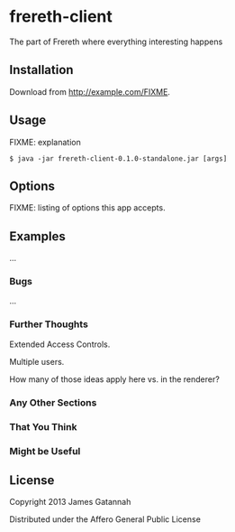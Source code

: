 frereth-client
==============

The part of Frereth where everything interesting happens

## Installation

Download from http://example.com/FIXME.

## Usage

FIXME: explanation

    $ java -jar frereth-client-0.1.0-standalone.jar [args]

## Options

FIXME: listing of options this app accepts.

## Examples

...

### Bugs

...

### Further Thoughts

Extended Access Controls.

Multiple users.

How many of those ideas apply here vs. in the renderer?

### Any Other Sections
### That You Think
### Might be Useful

## License

Copyright 2013 James Gatannah

Distributed under the Affero General Public License
